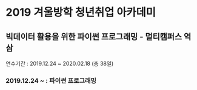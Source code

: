 # 2019 겨울방학 청년취업 아카데미
## 빅데이터 활용을 위한 파이썬 프로그래밍 - 멀티캠퍼스 역삼
연수기간 : 2019.12.24 ~ 2020.02.18 (총 38일)

### 2019.12.24 ~ : 파이썬 프로그래밍
